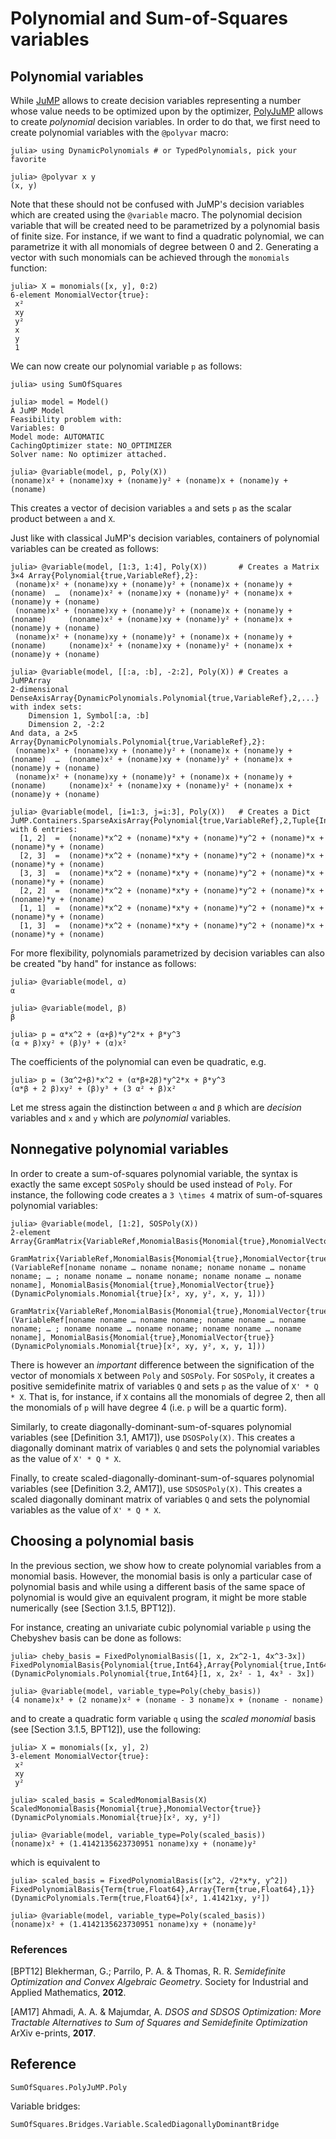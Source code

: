 # Polynomial and Sum-of-Squares variables

## Polynomial variables

While [JuMP](https://github.com/jump-dev/JuMP.jl) allows to create decision
variables representing a number whose value needs to be optimized upon by the
optimizer, [PolyJuMP](https://github.com/jump-dev/PolyJuMP.jl) allows to create
*polynomial* decision variables. In order to do that, we first need to create
polynomial variables with the `@polyvar` macro:
```jldoctest variables
julia> using DynamicPolynomials # or TypedPolynomials, pick your favorite

julia> @polyvar x y
(x, y)
```
Note that these should not be confused with JuMP's decision variables which are
created using the `@variable` macro. The polynomial decision variable that will
be created need to be parametrized by a polynomial basis of finite size.
For instance, if we want to find a quadratic polynomial, we can parametrize it
with all monomials of degree between 0 and 2. Generating a vector with such
monomials can be achieved through the `monomials` function:
```jldoctest variables
julia> X = monomials([x, y], 0:2)
6-element MonomialVector{true}:
 x²
 xy
 y²
 x
 y
 1
```
We can now create our polynomial variable `p` as follows:
```jldoctest variables
julia> using SumOfSquares

julia> model = Model()
A JuMP Model
Feasibility problem with:
Variables: 0
Model mode: AUTOMATIC
CachingOptimizer state: NO_OPTIMIZER
Solver name: No optimizer attached.

julia> @variable(model, p, Poly(X))
(noname)x² + (noname)xy + (noname)y² + (noname)x + (noname)y + (noname)
```
This creates a vector of decision variables `a` and sets `p` as the scalar
product between `a` and `X`.

Just like with classical JuMP's decision variables, containers of polynomial
variables can be created as follows:
```jldoctest variables
julia> @variable(model, [1:3, 1:4], Poly(X))       # Creates a Matrix
3×4 Array{Polynomial{true,VariableRef},2}:
 (noname)x² + (noname)xy + (noname)y² + (noname)x + (noname)y + (noname)  …  (noname)x² + (noname)xy + (noname)y² + (noname)x + (noname)y + (noname)
 (noname)x² + (noname)xy + (noname)y² + (noname)x + (noname)y + (noname)     (noname)x² + (noname)xy + (noname)y² + (noname)x + (noname)y + (noname)
 (noname)x² + (noname)xy + (noname)y² + (noname)x + (noname)y + (noname)     (noname)x² + (noname)xy + (noname)y² + (noname)x + (noname)y + (noname)

julia> @variable(model, [[:a, :b], -2:2], Poly(X)) # Creates a JuMPArray
2-dimensional DenseAxisArray{DynamicPolynomials.Polynomial{true,VariableRef},2,...} with index sets:
    Dimension 1, Symbol[:a, :b]
    Dimension 2, -2:2
And data, a 2×5 Array{DynamicPolynomials.Polynomial{true,VariableRef},2}:
 (noname)x² + (noname)xy + (noname)y² + (noname)x + (noname)y + (noname)  …  (noname)x² + (noname)xy + (noname)y² + (noname)x + (noname)y + (noname)
 (noname)x² + (noname)xy + (noname)y² + (noname)x + (noname)y + (noname)     (noname)x² + (noname)xy + (noname)y² + (noname)x + (noname)y + (noname)

julia> @variable(model, [i=1:3, j=i:3], Poly(X))   # Creates a Dict
JuMP.Containers.SparseAxisArray{Polynomial{true,VariableRef},2,Tuple{Int64,Int64}} with 6 entries:
  [1, 2]  =  (noname)*x^2 + (noname)*x*y + (noname)*y^2 + (noname)*x + (noname)*y + (noname)
  [2, 3]  =  (noname)*x^2 + (noname)*x*y + (noname)*y^2 + (noname)*x + (noname)*y + (noname)
  [3, 3]  =  (noname)*x^2 + (noname)*x*y + (noname)*y^2 + (noname)*x + (noname)*y + (noname)
  [2, 2]  =  (noname)*x^2 + (noname)*x*y + (noname)*y^2 + (noname)*x + (noname)*y + (noname)
  [1, 1]  =  (noname)*x^2 + (noname)*x*y + (noname)*y^2 + (noname)*x + (noname)*y + (noname)
  [1, 3]  =  (noname)*x^2 + (noname)*x*y + (noname)*y^2 + (noname)*x + (noname)*y + (noname)
```

For more flexibility, polynomials parametrized by decision variables can also
be created "by hand" for instance as follows:
```jldoctest variables
julia> @variable(model, α)
α

julia> @variable(model, β)
β

julia> p = α*x^2 + (α+β)*y^2*x + β*y^3
(α + β)xy² + (β)y³ + (α)x²
```
The coefficients of the polynomial can even be quadratic, e.g.
```jldoctest variables
julia> p = (3α^2+β)*x^2 + (α*β+2β)*y^2*x + β*y^3
(α*β + 2 β)xy² + (β)y³ + (3 α² + β)x²
```
Let me stress again the distinction between `α` and `β` which are *decision*
variables and `x` and `y` which are *polynomial* variables.

## Nonnegative polynomial variables

In order to create a sum-of-squares polynomial variable, the syntax is exactly
the same except `SOSPoly` should be used instead of `Poly`.
For instance, the following code creates a ``3 \times 4`` matrix of
sum-of-squares polynomial variables:
```jldoctest variables
julia> @variable(model, [1:2], SOSPoly(X))
2-element Array{GramMatrix{VariableRef,MonomialBasis{Monomial{true},MonomialVector{true}},GenericAffExpr{Float64,VariableRef}},1}:
 GramMatrix{VariableRef,MonomialBasis{Monomial{true},MonomialVector{true}},GenericAffExpr{Float64,VariableRef}}(VariableRef[noname noname … noname noname; noname noname … noname noname; … ; noname noname … noname noname; noname noname … noname noname], MonomialBasis{Monomial{true},MonomialVector{true}}(DynamicPolynomials.Monomial{true}[x², xy, y², x, y, 1]))
 GramMatrix{VariableRef,MonomialBasis{Monomial{true},MonomialVector{true}},GenericAffExpr{Float64,VariableRef}}(VariableRef[noname noname … noname noname; noname noname … noname noname; … ; noname noname … noname noname; noname noname … noname noname], MonomialBasis{Monomial{true},MonomialVector{true}}(DynamicPolynomials.Monomial{true}[x², xy, y², x, y, 1]))
```
There is however an *important* difference between the signification of the
vector of monomials `X` between `Poly` and `SOSPoly`. For `SOSPoly`, it
creates a positive semidefinite matrix of variables `Q` and sets `p` as the
value of `X' * Q * X`. That is, for instance, if `X` contains all the monomials
of degree 2, then all the monomials of `p` will have degree 4 (i.e. `p` will be
a quartic form).

Similarly, to create diagonally-dominant-sum-of-squares polynomial variables
(see [Definition 3.1, AM17]), use `DSOSPoly(X)`. This creates a diagonally
dominant matrix of variables `Q` and sets the polynomial variables as the value
of `X' * Q * X`.

Finally, to create scaled-diagonally-dominant-sum-of-squares polynomial
variables (see [Definition 3.2, AM17]), use `SDSOSPoly(X)`. This creates a
scaled diagonally dominant matrix of variables `Q` and sets the polynomial
variables as the value of `X' * Q * X`.

## Choosing a polynomial basis

In the previous section, we show how to create polynomial variables from a
monomial basis. However, the monomial basis is only a particular case of
polynomial basis and while using a different basis of the same space of
polynomial is would give an equivalent program, it might be more stable
numerically (see [Section 3.1.5, BPT12]).

For instance, creating an univariate cubic polynomial variable `p` using the
Chebyshev basis can be done as follows:
```jldoctest variables
julia> cheby_basis = FixedPolynomialBasis([1, x, 2x^2-1, 4x^3-3x])
FixedPolynomialBasis{Polynomial{true,Int64},Array{Polynomial{true,Int64},1}}(DynamicPolynomials.Polynomial{true,Int64}[1, x, 2x² - 1, 4x³ - 3x])

julia> @variable(model, variable_type=Poly(cheby_basis))
(4 noname)x³ + (2 noname)x² + (noname - 3 noname)x + (noname - noname)
```
and to create a quadratic form variable `q` using the *scaled monomial* basis
(see [Section 3.1.5, BPT12]), use the following:
```jldoctest variables
julia> X = monomials([x, y], 2)
3-element MonomialVector{true}:
 x²
 xy
 y²

julia> scaled_basis = ScaledMonomialBasis(X)
ScaledMonomialBasis{Monomial{true},MonomialVector{true}}(DynamicPolynomials.Monomial{true}[x², xy, y²])

julia> @variable(model, variable_type=Poly(scaled_basis))
(noname)x² + (1.4142135623730951 noname)xy + (noname)y²
```
which is equivalent to
```jldoctest variables
julia> scaled_basis = FixedPolynomialBasis([x^2, √2*x*y, y^2])
FixedPolynomialBasis{Term{true,Float64},Array{Term{true,Float64},1}}(DynamicPolynomials.Term{true,Float64}[x², 1.41421xy, y²])

julia> @variable(model, variable_type=Poly(scaled_basis))
(noname)x² + (1.4142135623730951 noname)xy + (noname)y²
```

### References

[BPT12] Blekherman, G.; Parrilo, P. A. & Thomas, R. R.
*Semidefinite Optimization and Convex Algebraic Geometry*.
Society for Industrial and Applied Mathematics, **2012**.

[AM17] Ahmadi, A. A. & Majumdar, A.
*DSOS and SDSOS Optimization: More Tractable Alternatives to Sum of Squares and Semidefinite Optimization*
ArXiv e-prints, **2017**.

## Reference

```@docs
SumOfSquares.PolyJuMP.Poly
```

Variable bridges:
```@docs
SumOfSquares.Bridges.Variable.ScaledDiagonallyDominantBridge
```
